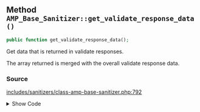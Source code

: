 ## Method `AMP_Base_Sanitizer::get_validate_response_data()`

```php
public function get_validate_response_data();
```

Get data that is returned in validate responses.

The array returned is merged with the overall validate response data.

### Source

[includes/sanitizers/class-amp-base-sanitizer.php:792](https://github.com/ampproject/amp-wp/blob/develop/includes/sanitizers/class-amp-base-sanitizer.php#L792-L794)

<details>
<summary>Show Code</summary>

```php
public function get_validate_response_data() {
	return [];
}
```

</details>
